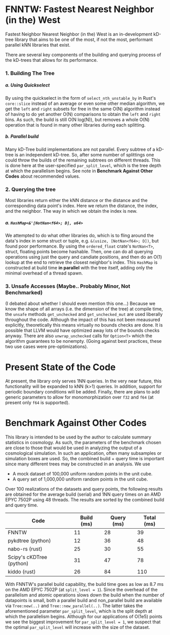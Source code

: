 # FNNTW: Fastest Nearest Neighbor (in the) West

Fastest Neighbor Nearest Neighbor (in the) West is an in-development kD-tree library that aims to be one of the most, if not the most, performant parallel kNN libraries that exist.

There are several key components of the building and querying process of the kD-trees that allows for its performance.

### 1. Building The Tree
##### a. Using Quickselect
By using the quickselect in the form of `select_nth_unstable_by` in Rust's `core::slice` instead of an average or even some other median algorithm, we get the `left` and `right` subsets for free in the same O(N) algorithm instead of having to do yet another O(N) comparisons to obtain the `left` and `right` bins. As such, the build is still O(N log(N)), but removes a whole O(N) operation that is found in many other libraries during each splitting.

##### b. Parallel build
Many kD-Tree build implementations are not parallel. Every subtree of a kD-tree is an independent kD-tree. So, after some number of splittings one could throw the builds of the remaining subtrees on different threads. This is done here at the user-specified `par_split_level`, which is the tree depth at which the parallelism begins. See note in **Benchmark Against Other Codes** about recommended values. 

### 2. Querying the tree
Most libraries return either the kNN distance or the distance and the corresponding data point's index. Here we return the distance, the index, and the neighbor. The way in which we obtain the index is new.
##### a. `HashMap<&'[NotNan<f64>; D], u64>`
We attempted to do what other libraries do, which is to fling around the data's index in some struct or tuple, e.g. `&(usize, [NotNan<f64>; D])`, but found poor performance. By using the `ordered_float` crate's `NotNan<T>`, struct, floating points become hashable. Then, one can do all querying operations using just the query and candiate positions, and then do an O(1) lookup at the end to retrieve the closest neighbor's index. This `HashMap` is constructed at build time **in parallel** with the tree itself, adding only the minimal overhead of a thread spawn.

### 3. Unsafe Accesses (Maybe.. Probably Minor, Not Benchmarked)
(I debated about whether I should even mention this one...) Because we know the shape of all arrays (i.e. the dimension of the tree) at compile time, the `unsafe` methods `get_unchecked` and `get_unchecked_mut` are used liberally throughout the code. Although the impact of this has not been meausured explicitly, theoretically this means virtually no bounds checks are done. It is possible that LLVM would have optimized away lots of the bounds checks anyway. There are also `unwrap_unchecked` calls for `Option<T>` which the algorithm guarantees to be nonempty. (Going against best practices, these two use cases were pre-optimizations).


# Present State of the Code
At present, the library only serves 1NN queries. In the very near future, this functionality will be expanded to kNN (k>1) queries. In addition, support for periodic boundary conditions will be added. Finally, there are plans to add generic parameters to allow for monomorphization over `f32` and `f64` (at present only `f64` is supported).


# Benchmark Against Other Codes
This library is intended to be used by the author to calculate summary statistics in cosmology. As such, the parameters of the benchmark chosen are close to those that would be used in analyzing the output of a cosmological simulation. In such an application, often many subsamples or simulation boxes are used. So, the combined build + query time is important since many different trees may be constructed in an analysis. We use 
 - A mock dataset of 100,000 uniform random points in the unit cube.
 - A query set of 1,000,000 uniform random points in the unit cube.

Over 100 realizations of the datasets and query points, the following results are obtained for the average build (serial) and 1NN query times on an AMD EPYC 7502P using 48 threads. The results are sorted by the combined build and query time.

|  Code | Build (ms)| Query (ms) | Total (ms) |
|---|---|---|---|
| FNNTW | 11 | 28 | 39 |
| pykdtree (python)| 12 | 36 | 48  |
| nabo-rs (rust)| 25 | 30  | 55 |
| Scipy's cKDTree (python) | 31 | 47 | 78 |
| kiddo (rust)| 26 | 84 | 110 |

With FNNTW's parallel build capability, the build time goes as low as 8.7 ms on the AMD EPYC 7502P (at `split_level = 1`). Since the overhead of the parallelism and atomic operations slows down the build when the number of datapoints is small, both a parallel build and non_parallel build are available via `Tree:new(..)` and `Tree::new_parallel(..)`. The latter takes the aforementioned parameter `par_split_level`, which is the split depth at which the parallelism begins. Although for our applications of O(1e5) points we see the biggest improvement for `par_split_level = 1`, we suspect that the optimal `par_split_level` will increase with the size of the dataset. 
